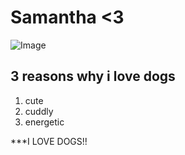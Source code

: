 # Samantha <3

![Image](https://styles.redditmedia.com/t5_346cl/styles/communityIcon_09sormoxbtu31.png)

## 3 reasons why i love dogs
1. cute
2. cuddly
3. energetic

***I LOVE DOGS!!


